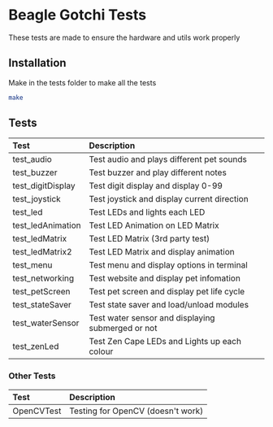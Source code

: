 # Beagle Gotchi Tests
These tests are made to ensure the hardware and utils work properly

## Installation
Make in the tests folder to make all the tests
```bash
make
```

## Tests
| Test | Description |
| :--- | :---------- |
| test_audio | Test audio and plays different pet sounds |
| test_buzzer | Test buzzer and play different notes |
| test_digitDisplay | Test digit display and display 0-99 |
| test_joystick | Test joystick and display current direction |
| test_led | Test LEDs and lights each LED |
| test_ledAnimation | Test LED Animation on LED Matrix |
| test_ledMatrix | Test LED Matrix (3rd party test) |
| test_ledMatrix2 | Test LED Matrix and display animation|
| test_menu | Test menu and display options in terminal |
| test_networking | Test website and display pet infomation |
| test_petScreen | Test pet screen and display pet life cycle |
| test_stateSaver | Test state saver and load/unload modules |
| test_waterSensor | Test water sensor and displaying submerged or not |
| test_zenLed | Test Zen Cape LEDs and Lights up each colour |

### Other Tests
| Test | Description |
| :--- | :---------- |
| OpenCVTest | Testing for OpenCV (doesn't work) |